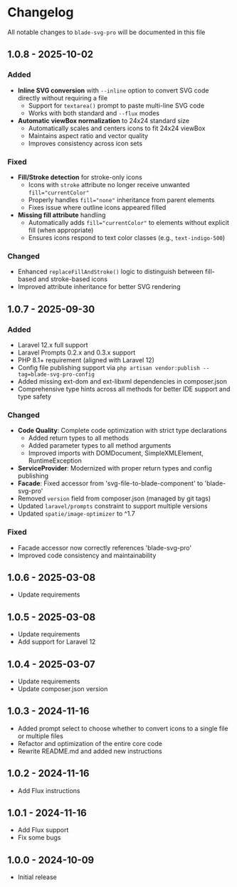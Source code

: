 # Changelog

All notable changes to `blade-svg-pro` will be documented in this file

## 1.0.8 - 2025-10-02

### Added
- **Inline SVG conversion** with `--inline` option to convert SVG code directly without requiring a file
  - Support for `textarea()` prompt to paste multi-line SVG code
  - Works with both standard and `--flux` modes
- **Automatic viewBox normalization** to 24x24 standard size
  - Automatically scales and centers icons to fit 24x24 viewBox
  - Maintains aspect ratio and vector quality
  - Improves consistency across icon sets

### Fixed
- **Fill/Stroke detection** for stroke-only icons
  - Icons with `stroke` attribute no longer receive unwanted `fill="currentColor"`
  - Properly handles `fill="none"` inheritance from parent elements
  - Fixes issue where outline icons appeared filled
- **Missing fill attribute** handling
  - Automatically adds `fill="currentColor"` to elements without explicit fill (when appropriate)
  - Ensures icons respond to text color classes (e.g., `text-indigo-500`)

### Changed
- Enhanced `replaceFillAndStroke()` logic to distinguish between fill-based and stroke-based icons
- Improved attribute inheritance for better SVG rendering

## 1.0.7 - 2025-09-30

### Added
- Laravel 12.x full support
- Laravel Prompts 0.2.x and 0.3.x support
- PHP 8.1+ requirement (aligned with Laravel 12)
- Config file publishing support via `php artisan vendor:publish --tag=blade-svg-pro-config`
- Added missing ext-dom and ext-libxml dependencies in composer.json
- Comprehensive type hints across all methods for better IDE support and type safety

### Changed
- **Code Quality**: Complete code optimization with strict type declarations
  - Added return types to all methods
  - Added parameter types to all method arguments
  - Improved imports with DOMDocument, SimpleXMLElement, RuntimeException
- **ServiceProvider**: Modernized with proper return types and config publishing
- **Facade**: Fixed accessor from 'svg-file-to-blade-component' to 'blade-svg-pro'
- Removed `version` field from composer.json (managed by git tags)
- Updated `laravel/prompts` constraint to support multiple versions
- Updated `spatie/image-optimizer` to ^1.7

### Fixed
- Facade accessor now correctly references 'blade-svg-pro'
- Improved code consistency and maintainability

## 1.0.6 - 2025-03-08

- Update requirements

## 1.0.5 - 2025-03-08

- Update requirements
- Add support for Laravel 12

## 1.0.4 - 2025-03-07

- Update requirements
- Update composer.json version

## 1.0.3 - 2024-11-16

- Added prompt select to choose whether to convert icons to a single file or multiple files
- Refactor and optimization of the entire core code
- Rewrite README.md and added new instructions

## 1.0.2 - 2024-11-16

- Add Flux instructions

## 1.0.1 - 2024-11-16

- Add Flux support
- Fix some bugs

## 1.0.0 - 2024-10-09

- Initial release
